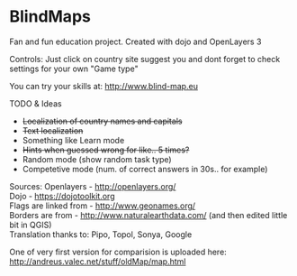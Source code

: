 # BlindMaps
Fan and fun education project. Created with dojo and OpenLayers 3

Controls: Just click on country site suggest you and dont forget to check settings for your own "Game type"

You can try your skills at:
http://www.blind-map.eu


TODO & Ideas
  - <strike>Localization of country names and capitals</strike>
  - <strike>Text localization</strike>
  - Something like Learn mode
  - <strike>Hints when guessed wrong for like.. 5 times?</strike>
  - Random mode (show random task type)
  - Competetive mode (num. of correct answers in 30s.. for example)

Sources:
Openlayers - http://openlayers.org/ <br/>
Dojo - https://dojotoolkit.org <br/>
Flags are linked from - http://www.geonames.org/ <br/>
Borders are from - http://www.naturalearthdata.com/ (and then edited little bit in QGIS)<br/>
Translation thanks to: Pipo, Topol, Sonya, Google

One of very first version for comparision is uploaded here: http://andreus.valec.net/stuff/oldMap/map.html
